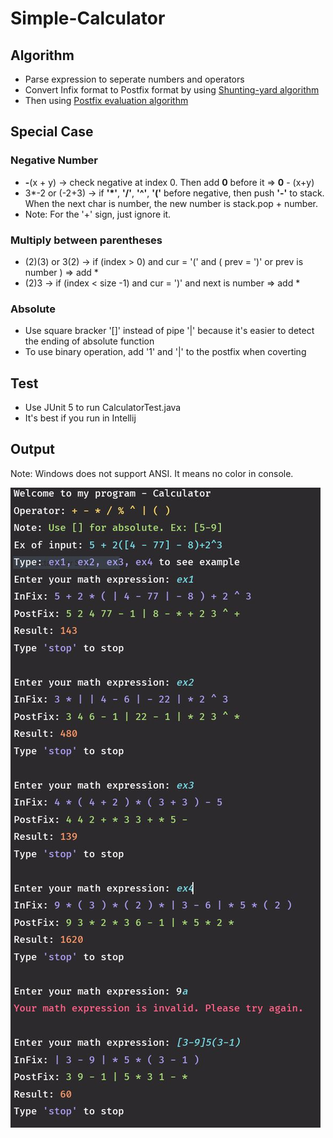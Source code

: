 # Simple-Calculator

## Algorithm

* Parse expression to seperate numbers and operators
* Convert Infix format to Postfix format by using [Shunting-yard algorithm](https://en.wikipedia.org/wiki/Shunting-yard_algorithm#The_algorithm_in_detail)
* Then using [Postfix evaluation algorithm](https://en.wikipedia.org/wiki/Reverse_Polish_notation#Postfix_evaluation_algorithm)

## Special Case

### Negative Number

* **-**(x + y) -> check negative at index 0. Then add **0** before it => **0** - (x+y)
* 3*-2 or (-2+3) -> if **'*'**, **'/'**, **'^'**, **'('** before negative, then push **'-'** to stack. When the next char is number, the new number is stack.pop + number.
* Note: For the '+' sign, just ignore it.

### Multiply between parentheses

* (2)(3) or 3(2) -> if (index > 0) and cur = '(' and ( prev = ')' or prev is number ) => add *
* (2)3 -> if (index < size -1) and cur = ')' and next is number => add *

### Absolute

* Use square bracker '[]' instead of pipe '|' because it's easier to detect the ending of absolute function
* To use binary operation, add '1' and '|' to the postfix when coverting

## Test

* Use JUnit 5 to run CalculatorTest.java
* It's best if you run in Intellij

## Output

Note: Windows does not support ANSI. It means no color in console.

![output](https://github.com/quyentruong/Simple-Calculator/blob/master/images/calculator_output.JPG?raw=true)
